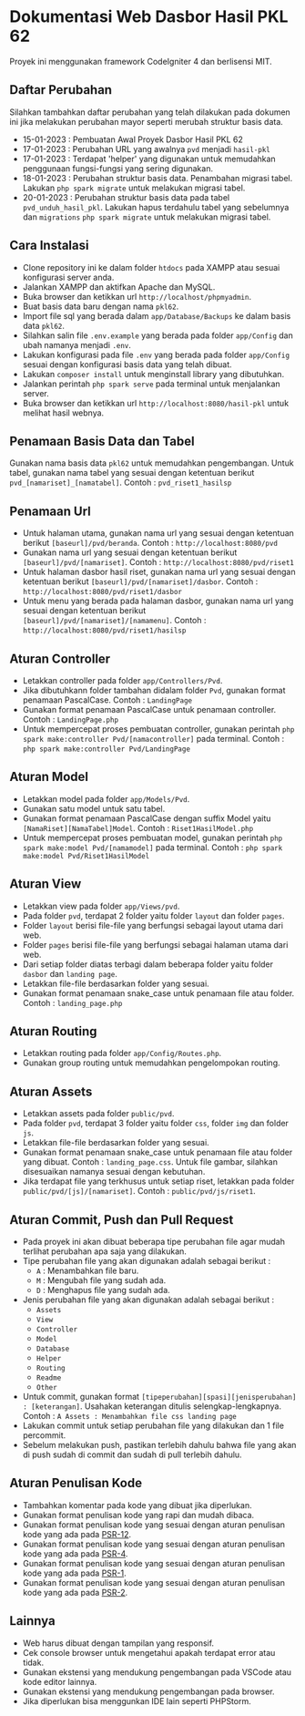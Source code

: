 # Dokumentasi Web Dasbor Hasil PKL 62

Proyek ini menggunakan framework CodeIgniter 4 dan berlisensi MIT.

## Daftar Perubahan

Silahkan tambahkan daftar perubahan yang telah dilakukan pada dokumen ini jika melakukan perubahan mayor seperti merubah struktur basis data.

- 15-01-2023 : Pembuatan Awal Proyek Dasbor Hasil PKL 62
- 17-01-2023 : Perubahan URL yang awalnya `pvd` menjadi `hasil-pkl`
- 17-01-2023 : Terdapat 'helper' yang digunakan untuk memudahkan penggunaan fungsi-fungsi yang sering digunakan.
- 18-01-2023 : Perubahan struktur basis data. Penambahan migrasi tabel. Lakukan `php spark migrate` untuk melakukan migrasi tabel.
- 20-01-2023 : Perubahan struktur basis data pada tabel `pvd_unduh_hasil_pkl`. Lakukan hapus terdahulu tabel yang sebelumnya dan `migrations` `php spark migrate` untuk melakukan migrasi tabel.

## Cara Instalasi

- Clone repository ini ke dalam folder `htdocs` pada XAMPP atau sesuai konfigurasi server anda.
- Jalankan XAMPP dan aktifkan Apache dan MySQL.
- Buka browser dan ketikkan url `http://localhost/phpmyadmin`.
- Buat basis data baru dengan nama `pkl62`.
- Import file sql yang berada dalam `app/Database/Backups` ke dalam basis data `pkl62`.
- Silahkan salin file `.env.example` yang berada pada folder `app/Config` dan ubah namanya menjadi `.env`.
- Lakukan konfigurasi pada file `.env` yang berada pada folder `app/Config` sesuai dengan konfigurasi basis data yang telah dibuat.
- Lakukan `composer install` untuk menginstall library yang dibutuhkan.
- Jalankan perintah `php spark serve` pada terminal untuk menjalankan server.
- Buka browser dan ketikkan url `http://localhost:8080/hasil-pkl` untuk melihat hasil webnya.

## Penamaan Basis Data dan Tabel

Gunakan nama basis data `pkl62` untuk memudahkan pengembangan.
Untuk tabel, gunakan nama tabel yang sesuai dengan ketentuan berikut `pvd_[namariset]_[namatabel]`.
Contoh : `pvd_riset1_hasilsp`

## Penamaan Url

- Untuk halaman utama, gunakan nama url yang sesuai dengan ketentuan berikut `[baseurl]/pvd/beranda`.
  Contoh : `http://localhost:8080/pvd`
- Gunakan nama url yang sesuai dengan ketentuan berikut `[baseurl]/pvd/[namariset]`.
  Contoh : `http://localhost:8080/pvd/riset1`
- Untuk halaman dasbor hasil riset, gunakan nama url yang sesuai dengan ketentuan berikut `[baseurl]/pvd/[namariset]/dasbor`.
  Contoh : `http://localhost:8080/pvd/riset1/dasbor`
- Untuk menu yang berada pada halaman dasbor, gunakan nama url yang sesuai dengan ketentuan berikut `[baseurl]/pvd/[namariset]/[namamenu]`.
  Contoh : `http://localhost:8080/pvd/riset1/hasilsp`

## Aturan Controller

- Letakkan controller pada folder `app/Controllers/Pvd`.
- Jika dibutuhkann folder tambahan didalam folder `Pvd`, gunakan format penamaan PascalCase. Contoh : `LandingPage`
- Gunakan format penamaan PascalCase untuk penamaan controller. Contoh : `LandingPage.php`
- Untuk mempercepat proses pembuatan controller, gunakan perintah `php spark make:controller Pvd/[namacontroller]` pada terminal.
  Contoh : `php spark make:controller Pvd/LandingPage`

## Aturan Model

- Letakkan model pada folder `app/Models/Pvd`.
- Gunakan satu model untuk satu tabel.
- Gunakan format penamaan PascalCase dengan suffix Model yaitu `[NamaRiset][NamaTabel]Model`. Contoh : `Riset1HasilModel.php`
- Untuk mempercepat proses pembuatan model, gunakan perintah `php spark make:model Pvd/[namamodel]` pada terminal.
  Contoh : `php spark make:model Pvd/Riset1HasilModel`

## Aturan View

- Letakkan view pada folder `app/Views/pvd`.
- Pada folder `pvd`, terdapat 2 folder yaitu folder `layout` dan folder `pages`.
- Folder `layout` berisi file-file yang berfungsi sebagai layout utama dari web.
- Folder `pages` berisi file-file yang berfungsi sebagai halaman utama dari web.
- Dari setiap folder diatas terbagi dalam beberapa folder yaitu folder `dasbor` dan `landing page`.
- Letakkan file-file berdasarkan folder yang sesuai.
- Gunakan format penamaan snake_case untuk penamaan file atau folder. Contoh : `landing_page.php`

## Aturan Routing

- Letakkan routing pada folder `app/Config/Routes.php`.
- Gunakan group routing untuk memudahkan pengelompokan routing.

## Aturan Assets

- Letakkan assets pada folder `public/pvd`.
- Pada folder `pvd`, terdapat 3 folder yaitu folder `css`, folder `img` dan folder `js`.
- Letakkan file-file berdasarkan folder yang sesuai.
- Gunakan format penamaan snake_case untuk penamaan file atau folder yang dibuat. Contoh : `landing_page.css`. Untuk file gambar, silahkan disesuaikan namanya sesuai dengan kebutuhan.
- Jika terdapat file yang terkhusus untuk setiap riset, letakkan pada folder `public/pvd/[js]/[namariset]`. Contoh : `public/pvd/js/riset1`.

## Aturan Commit, Push dan Pull Request

- Pada proyek ini akan dibuat beberapa tipe perubahan file agar mudah terlihat perubahan apa saja yang dilakukan.
- Tipe perubahan file yang akan digunakan adalah sebagai berikut :
  - `A` : Menambahkan file baru.
  - `M` : Mengubah file yang sudah ada.
  - `D` : Menghapus file yang sudah ada.
- Jenis perubahan file yang akan digunakan adalah sebagai berikut :
  - `Assets`
  - `View`
  - `Controller`
  - `Model`
  - `Database`
  - `Helper`
  - `Routing`
  - `Readme`
  - `Other`
- Untuk commit, gunakan format `[tipeperubahan][spasi][jenisperubahan] : [keterangan]`. Usahakan keterangan ditulis selengkap-lengkapnya. Contoh : `A Assets : Menambahkan file css landing page`
- Lakukan commit untuk setiap perubahan file yang dilakukan dan 1 file percommit.
- Sebelum melakukan push, pastikan terlebih dahulu bahwa file yang akan di push sudah di commit dan sudah di pull terlebih dahulu.

## Aturan Penulisan Kode

- Tambahkan komentar pada kode yang dibuat jika diperlukan.
- Gunakan format penulisan kode yang rapi dan mudah dibaca.
- Gunakan format penulisan kode yang sesuai dengan aturan penulisan kode yang ada pada [PSR-12](https://www.php-fig.org/psr/psr-12/).
- Gunakan format penulisan kode yang sesuai dengan aturan penulisan kode yang ada pada [PSR-4](https://www.php-fig.org/psr/psr-4/).
- Gunakan format penulisan kode yang sesuai dengan aturan penulisan kode yang ada pada [PSR-1](https://www.php-fig.org/psr/psr-1/).
- Gunakan format penulisan kode yang sesuai dengan aturan penulisan kode yang ada pada [PSR-2](https://www.php-fig.org/psr/psr-2/).

## Lainnya

- Web harus dibuat dengan tampilan yang responsif.
- Cek console browser untuk mengetahui apakah terdapat error atau tidak.
- Gunakan ekstensi yang mendukung pengembangan pada VSCode atau kode editor lainnya.
- Gunakan ekstensi yang mendukung pengembangan pada browser.
- Jika diperlukan bisa menggunkan IDE lain seperti PHPStorm.

